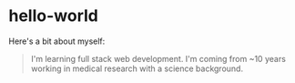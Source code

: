 # hello-world

Here's a bit about myself:

> I'm learning full stack web development. I'm coming from ~10 years working in medical research with a science background. 
